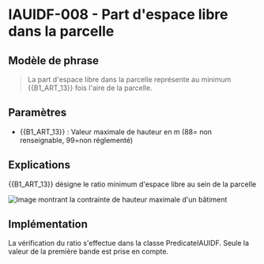 # IAUIDF-008 - Part d'espace libre dans la parcelle

## Modèle de phrase

> La part d'espace libre dans la parcelle représente au minimum {{B1_ART_13}} fois l'aire de la parcelle.

## Paramètres
*  {{B1_ART_13}} : Valeur maximale de hauteur en m (88= non renseignable, 99=non réglementé)


## Explications

{{B1_ART_13}} désigne le ratio minimum d'espace libre au sein de la parcelle

![Image montrant la contrainte de hauteur maximale d'un bâtiment](./../master/img/rules/IAUIDF/IAUIDF-008.png)

## Implémentation

La vérification du ratio s'effectue dans la classe PredicateIAUIDF. Seule la valeur de la première bande est prise en compte.
